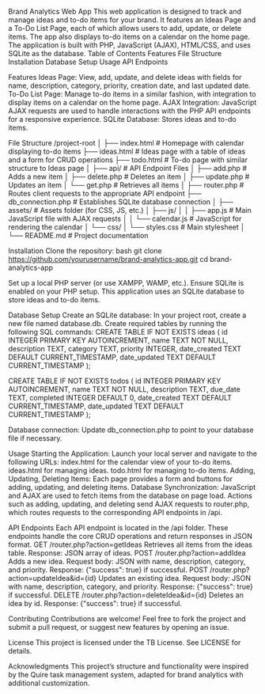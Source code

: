 Brand Analytics Web App
This web application is designed to track and manage ideas and to-do items for your brand. It features an Ideas Page and a To-Do List Page, each of which allows users to add, update, or delete items. The app also displays to-do items on a calendar on the home page.
The application is built with PHP, JavaScript (AJAX), HTML/CSS, and uses SQLite as the database.
Table of Contents
Features
File Structure
Installation
Database Setup
Usage
API Endpoints

Features
Ideas Page: View, add, update, and delete ideas with fields for name, description, category, priority, creation date, and last updated date.
To-Do List Page: Manage to-do items in a similar fashion, with integration to display items on a calendar on the home page.
AJAX Integration: JavaScript AJAX requests are used to handle interactions with the PHP API endpoints for a responsive experience.
SQLite Database: Stores ideas and to-do items.

File Structure
/project-root
│
├── index.html                  # Homepage with calendar displaying to-do items
├── ideas.html                  # Ideas page with a table of ideas and a form for CRUD operations
├── todo.html                   # To-do page with similar structure to Ideas page
│
├── api/                        # API Endpoint Files
│   ├── add.php                 # Adds a new item
│   ├── delete.php              # Deletes an item
│   ├── update.php              # Updates an item
│   └── get.php                 # Retrieves all items
│
├── router.php                  # Routes client requests to the appropriate API endpoint
├── db_connection.php           # Establishes SQLite database connection
│
├── assets/                     # Assets folder (for CSS, JS, etc.)
│   ├── js/
│   │   ├── app.js              # Main JavaScript file with AJAX requests
│   │   └── calendar.js         # JavaScript for rendering the calendar
│   └── css/
│       └── styles.css          # Main stylesheet
│
└── README.md                   # Project documentation


Installation
Clone the repository:
bash
git clone https://github.com/yourusername/brand-analytics-app.git
cd brand-analytics-app


Set up a local PHP server (or use XAMPP, WAMP, etc.).
Ensure SQLite is enabled on your PHP setup. This application uses an SQLite database to store ideas and to-do items.

Database Setup
Create an SQLite database: In your project root, create a new file named database.db.
Create required tables by running the following SQL commands:
CREATE TABLE IF NOT EXISTS ideas (
    id INTEGER PRIMARY KEY AUTOINCREMENT,
    name TEXT NOT NULL,
    description TEXT,
    category TEXT,
    priority INTEGER,
    date_created TEXT DEFAULT CURRENT_TIMESTAMP,
    date_updated TEXT DEFAULT CURRENT_TIMESTAMP
);

CREATE TABLE IF NOT EXISTS todos (
    id INTEGER PRIMARY KEY AUTOINCREMENT,
    name TEXT NOT NULL,
    description TEXT,
    due_date TEXT,
    completed INTEGER DEFAULT 0,
    date_created TEXT DEFAULT CURRENT_TIMESTAMP,
    date_updated TEXT DEFAULT CURRENT_TIMESTAMP
);


Database connection: Update db_connection.php to point to your database file if necessary.

Usage
Starting the Application: Launch your local server and navigate to the following URLs:
index.html for the calendar view of your to-do items.
ideas.html for managing ideas.
todo.html for managing to-do items.
Adding, Updating, Deleting Items: Each page provides a form and buttons for adding, updating, and deleting items.
Database Synchronization: JavaScript and AJAX are used to fetch items from the database on page load. Actions such as adding, updating, and deleting send AJAX requests to router.php, which routes requests to the corresponding API endpoints in /api.

API Endpoints
Each API endpoint is located in the /api folder. These endpoints handle the core CRUD operations and return responses in JSON format.
GET /router.php?action=getIdeas
Retrieves all items from the ideas table.
Response: JSON array of ideas.
POST /router.php?action=addIdea
Adds a new idea.
Request body: JSON with name, description, category, and priority.
Response: {"success": true} if successful.
POST /router.php?action=updateIdea&id={id}
Updates an existing idea.
Request body: JSON with name, description, category, and priority.
Response: {"success": true} if successful.
DELETE /router.php?action=deleteIdea&id={id}
Deletes an idea by id.
Response: {"success": true} if successful.

Contributing
Contributions are welcome! Feel free to fork the project and submit a pull request, or suggest new features by opening an issue.

License
This project is licensed under the TB License. See LICENSE for details.

Acknowledgments
This project’s structure and functionality were inspired by the Quire task management system, adapted for brand analytics with additional customization.

